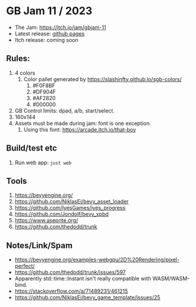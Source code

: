 # GB Jam 11 / 2023 

- The Jam: https://itch.io/jam/gbjam-11
- Latest release: [github pages](https://emarcotte.github.io/gbj11/)
- Itch release: coming soon

## Rules:

1. 4 colors
    1. Color pallet generated by https://slashinfty.github.io/sgb-colors/
        1. #F0F8BF
        2. #DF904F
        3. #AF2820
        4. #000000
2. GB Control limits: dpad, a/b, start/select.
3. 160x144
4. Assets must be made during jam: font is one exception.
    1. Using this font: https://arcade.itch.io/that-boy

## Build/test etc

1. Run web app: `just web`

## Tools

1. https://bevyengine.org/
2. https://github.com/NiklasEi/bevy_asset_loader
3. https://github.com/IyesGames/iyes_progress
4. https://github.com/Jondolf/bevy_xpbd
5. https://www.aseprite.org/
6. https://github.com/thedodd/trunk

## Notes/Link/Spam

- https://bevyengine.org/examples-webgpu/2D%20Rendering/pixel-perfect/
- https://github.com/thedodd/trunk/issues/597
- Apparently std::time::Instant isn't really compatible with WASM/WASM-bind.
- https://stackoverflow.com/a/71489231/461215
- https://github.com/NiklasEi/bevy_game_template/issues/25